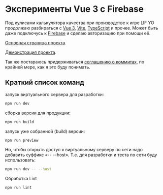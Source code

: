 # Эксперименты Vue 3 с Firebase
Под кулисами калькулятора качества при производстве к игре LIF YO продолжаю разбираться с [Vue 3](https://vuejs.org/), [Vite](https://vitejs.dev/), [TypeScript](https://www.typescriptlang.org) и прочее. Может быть даже подключусь к [Firebase](https://firebase.google.com/) и сделаю авторизацию при помощи её.

[Основная страница проекта](https://laboratorynotices.wordpress.com/2023/08/24/vue-3-%d0%ba%d0%b0%d0%bb%d1%8c%d0%ba%d1%83%d0%bb%d1%8f%d1%82%d0%be%d1%80-%d0%ba%d0%b0%d1%87%d0%b5%d1%81%d1%82%d0%b2%d0%b0-%d0%bf%d1%80%d0%be%d0%b8%d0%b7%d0%b2%d0%be%d0%b4%d1%81%d1%82%d0%b2%d0%b0/).

[Демонстрация проекта](https://laboratorynotices.github.io/Vue-LIF-YO-Calculator/).

Так же постараюсь придерживаться [соглашению о коммитах](https://www.conventionalcommits.org), по крайней мере, как я это буду понимать.

## Краткий список команд

запуск виртуального сервера для разработки:
```sh
npm run dev
```

сборка версии для продукции:
```sh
npm run build
```

запуск уже собранной (build) версии:
```sh
npm run preview
```

Но, чтобы открыть доступ к виртуальному серверу по сети надо добавить суффикс «-- --host». Т.е. для разработки и теста по сети буду использовать:

```sh
npm run dev -- --host
```

Обработка Lint
```sh
npm run lint
```
